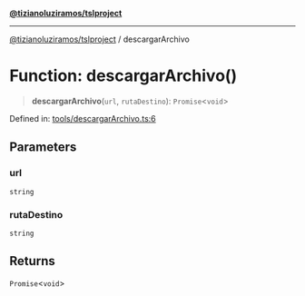 [**@tizianoluziramos/tslproject**](../README.md)

***

[@tizianoluziramos/tslproject](../globals.md) / descargarArchivo

# Function: descargarArchivo()

> **descargarArchivo**(`url`, `rutaDestino`): `Promise`\<`void`\>

Defined in: [tools/descargarArchivo.ts:6](https://github.com/tizianoluziramos/TypeScript-Lenguage-Proyect/blob/1a68252d6a31602ecc3346fe4bed87bd01ab43ff/src/tools/descargarArchivo.ts#L6)

## Parameters

### url

`string`

### rutaDestino

`string`

## Returns

`Promise`\<`void`\>
